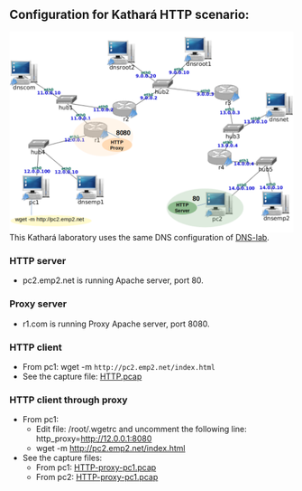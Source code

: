 ## Configuration for Kathará HTTP scenario:

<img src="https://github.com/evaCastro/kathara-labs/blob/main/http/images/http.png"
     alt="HTTP server"
     style="float: left; margin-right: 10px;" width=700 />

This Kathará laboratory uses the same DNS configuration of [DNS-lab](https://github.com/evaCastro/kathara-labs/blob/main/http/pcap/HTTP.cap).

### HTTP server
   - pc2.emp2.net is running Apache server, port 80.

### Proxy server
   - r1.com is running Proxy Apache server, port 8080.

### HTTP client 
   - From pc1: wget -m `http://pc2.emp2.net/index.html`
   - See the capture file: [HTTP.pcap](https://github.com/evaCastro/kathara-labs/blob/main/http/pcap/HTTP.cap)
  
### HTTP client through proxy
   - From pc1: 
       - Edit file: /root/.wgetrc and uncomment the following line:
             http_proxy=http://12.0.0.1:8080
       - wget -m http://pc2.emp2.net/index.html
   - See the capture files: 
       - From pc1: [HTTP-proxy-pc1.pcap](https://github.com/evaCastro/kathara-labs/blob/main/http/pcap/HTTP-proxy-pc1.cap)
       - From pc2: [HTTP-proxy-pc1.pcap](https://github.com/evaCastro/kathara-labs/blob/main/http/pcap/HTTP-proxy-pc2.cap)

